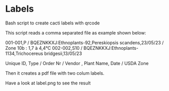 # Labels
Bash script to create cacti labels with qrcode

This script reads a comma separated file as example shown below:

001-001,P / BQEZNKKXJ:Ethnoplants-92,Pereskiopsis scandens,23/05/23 / Zone 10b : 1,7 à 4,4°C
002-002,S10 / BQEZNKKXJ:Ethnoplants-1134,Trichocereus bridgesii,13/05/23

Unique ID, Type / Order Nr / Vendor , Plant Name, Date / USDA Zone

Then it creates a pdf file with two colum labels.

Have a look at label.png to see the result
